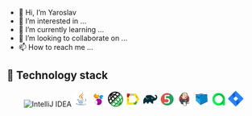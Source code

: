 - 👋 Hi, I’m Yaroslav
- 👀 I’m interested in ...
- 🌱 I’m currently learning ...
- 💞️ I’m looking to collaborate on ...
- 📫 How to reach me ...


## :abacus: Technology stack

<p align="center">
<img width="6%" title="IntelliJ IDEA" src="demowebshopApiUI/images/logo/Intelij_IDEA.svg">
<img width="6%" title="Java" src="images/logo/Java.svg">
<img width="6%" title="Selenide" src="images/logo/Selenide.svg">
<img width="6%" title="Rest Assured" src="images/logo/RestAssured.png">
<img width="6%" title="Allure Report" src="images/logo/Allure_Report.svg">
<img width="6%" title="Gradle" src="images/logo/Gradle.svg">
<img width="6%" title="JUnit5" src="images/logo/JUnit5.svg">
<img width="6%" title="Jenkins" src="images/logo/Jenkins.svg">
<img width="6%" title="Selenoid" src="images/logo/Selenoid.svg">
<img width="6%" title="Allure TestOps" src="images/logo/Allure_TO.svg">
<img width="6%" title="Jira" src="images/logo/jira-seeklogo.com.svg">
</p>
